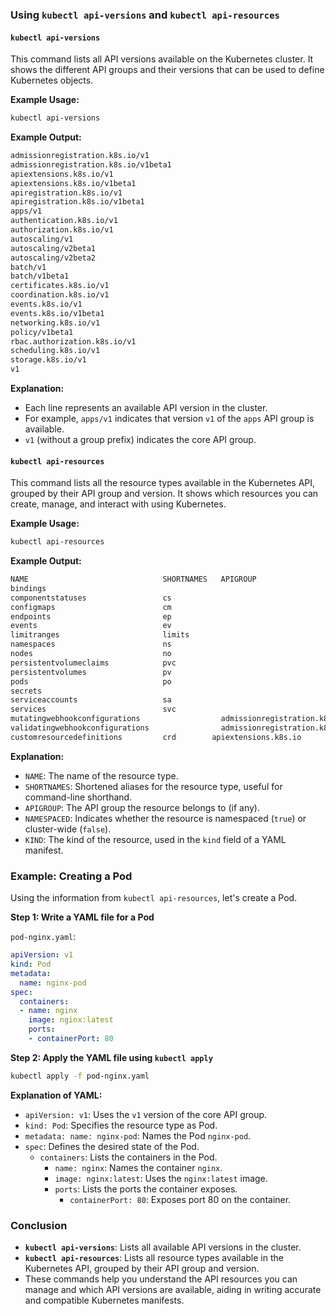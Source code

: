 ### Using `kubectl api-versions` and `kubectl api-resources`

#### `kubectl api-versions`

This command lists all API versions available on the Kubernetes cluster. It shows the different API groups and their versions that can be used to define Kubernetes objects.

**Example Usage:**

```sh
kubectl api-versions
```

**Example Output:**

```sh
admissionregistration.k8s.io/v1
admissionregistration.k8s.io/v1beta1
apiextensions.k8s.io/v1
apiextensions.k8s.io/v1beta1
apiregistration.k8s.io/v1
apiregistration.k8s.io/v1beta1
apps/v1
authentication.k8s.io/v1
authorization.k8s.io/v1
autoscaling/v1
autoscaling/v2beta1
autoscaling/v2beta2
batch/v1
batch/v1beta1
certificates.k8s.io/v1
coordination.k8s.io/v1
events.k8s.io/v1
events.k8s.io/v1beta1
networking.k8s.io/v1
policy/v1beta1
rbac.authorization.k8s.io/v1
scheduling.k8s.io/v1
storage.k8s.io/v1
v1
```

**Explanation:**
- Each line represents an available API version in the cluster.
- For example, `apps/v1` indicates that version `v1` of the `apps` API group is available.
- `v1` (without a group prefix) indicates the core API group.

#### `kubectl api-resources`

This command lists all the resource types available in the Kubernetes API, grouped by their API group and version. It shows which resources you can create, manage, and interact with using Kubernetes.

**Example Usage:**

```sh
kubectl api-resources
```

**Example Output:**

```sh
NAME                              SHORTNAMES   APIGROUP                       NAMESPACED   KIND
bindings                                                                      true         Binding
componentstatuses                 cs                                         false        ComponentStatus
configmaps                        cm                                         true         ConfigMap
endpoints                         ep                                         true         Endpoints
events                            ev                                         true         Event
limitranges                       limits                                     true         LimitRange
namespaces                        ns                                         false        Namespace
nodes                             no                                         false        Node
persistentvolumeclaims            pvc                                        true         PersistentVolumeClaim
persistentvolumes                 pv                                         false        PersistentVolume
pods                              po                                         true         Pod
secrets                                                                      true         Secret
serviceaccounts                   sa                                         true         ServiceAccount
services                          svc                                        true         Service
mutatingwebhookconfigurations                  admissionregistration.k8s.io   false        MutatingWebhookConfiguration
validatingwebhookconfigurations                admissionregistration.k8s.io   false        ValidatingWebhookConfiguration
customresourcedefinitions         crd        apiextensions.k8s.io            false        CustomResourceDefinition
```

**Explanation:**

- `NAME`: The name of the resource type.
- `SHORTNAMES`: Shortened aliases for the resource type, useful for command-line shorthand.
- `APIGROUP`: The API group the resource belongs to (if any).
- `NAMESPACED`: Indicates whether the resource is namespaced (`true`) or cluster-wide (`false`).
- `KIND`: The kind of the resource, used in the `kind` field of a YAML manifest.

### Example: Creating a Pod

Using the information from `kubectl api-resources`, let's create a Pod.

**Step 1: Write a YAML file for a Pod**

`pod-nginx.yaml`:
```yaml
apiVersion: v1
kind: Pod
metadata:
  name: nginx-pod
spec:
  containers:
  - name: nginx
    image: nginx:latest
    ports:
    - containerPort: 80
```

**Step 2: Apply the YAML file using `kubectl apply`**

```sh
kubectl apply -f pod-nginx.yaml
```

**Explanation of YAML:**
- `apiVersion: v1`: Uses the `v1` version of the core API group.
- `kind: Pod`: Specifies the resource type as Pod.
- `metadata: name: nginx-pod`: Names the Pod `nginx-pod`.
- `spec`: Defines the desired state of the Pod.
  - `containers`: Lists the containers in the Pod.
    - `name: nginx`: Names the container `nginx`.
    - `image: nginx:latest`: Uses the `nginx:latest` image.
    - `ports`: Lists the ports the container exposes.
      - `containerPort: 80`: Exposes port 80 on the container.

### Conclusion

- **`kubectl api-versions`**: Lists all available API versions in the cluster.
- **`kubectl api-resources`**: Lists all resource types available in the Kubernetes API, grouped by their API group and version.
- These commands help you understand the API resources you can manage and which API versions are available, aiding in writing accurate and compatible Kubernetes manifests.
